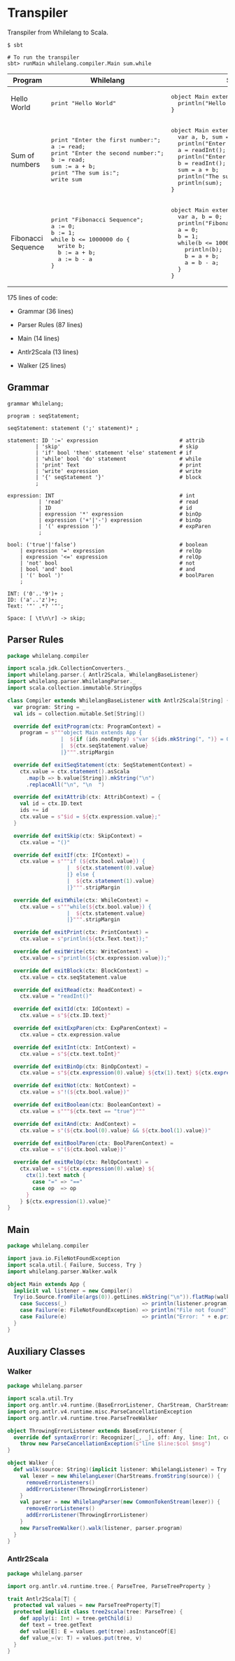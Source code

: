 # Transpiler

Transpiler from Whilelang to Scala.

````shell
$ sbt

# To run the transpiler
sbt> runMain whilelang.compiler.Main sum.while
````

<table>
 <thead><tr><th>Program</th><th>Whilelang</th><th>Scala</th></tr></thead> 
<tbody>
<tr>
<td>Hello World</td>
<td>
<pre lang="ruby">
print "Hello World"
</pre>
</td>
<td>
<pre lang="scala">
object Main extends App {
  println("Hello World");
}
</pre>
</td>
</tr>

<tr>
<td>Sum of numbers</td>
<td>
<pre lang="ruby">
print "Enter the first number:";
a := read;
print "Enter the second number:";
b := read;
sum := a + b;
print "The sum is:";
write sum
</pre>
</td>
<td>
<pre lang="scala">
object Main extends App {
  var a, b, sum = 0;
  println("Enter the first number:");
  a = readInt();
  println("Enter the second number:");
  b = readInt();
  sum = a + b;
  println("The sum is:");
  println(sum);
}
</pre>
</td>
</tr>

<tr>
<td>Fibonacci Sequence</td>
<td>
<pre lang="ruby">
print "Fibonacci Sequence";
a := 0;
b := 1;
while b <= 1000000 do {
  write b;
  b := a + b;
  a := b - a
}
</pre>
</td>
<td>
<pre lang="scala">
object Main extends App {
  var a, b = 0;
  println("Fibonacci Sequence");
  a = 0;
  b = 1;
  while(b <= 1000000) {
    println(b);
    b = a + b;
    a = b - a;
  }
}
</pre>
</td>
</tr>

</tbody></table>


175 lines of code:

 - Grammar (36 lines)
 - Parser Rules (87 lines)
 - Main (14 lines)


 - Antlr2Scala (13 lines)
 - Walker (25 lines)

 ## Grammar

 ````antlr
 grammar Whilelang;

 program : seqStatement;

 seqStatement: statement (';' statement)* ;

 statement: ID ':=' expression                          # attrib
          | 'skip'                                      # skip
          | 'if' bool 'then' statement 'else' statement # if
          | 'while' bool 'do' statement                 # while
          | 'print' Text                                # print
          | 'write' expression                          # write
          | '{' seqStatement '}'                        # block
          ;

 expression: INT                                        # int
           | 'read'                                     # read
           | ID                                         # id
           | expression '*' expression                  # binOp
           | expression ('+'|'-') expression            # binOp
           | '(' expression ')'                         # expParen
           ;

 bool: ('true'|'false')                                 # boolean
     | expression '=' expression                        # relOp
     | expression '<=' expression                       # relOp
     | 'not' bool                                       # not
     | bool 'and' bool                                  # and
     | '(' bool ')'                                     # boolParen
     ;

 INT: ('0'..'9')+ ;
 ID: ('a'..'z')+;
 Text: '"' .*? '"';

 Space: [ \t\n\r] -> skip;
 ````

## Parser Rules
````scala
package whilelang.compiler

import scala.jdk.CollectionConverters._
import whilelang.parser.{ Antlr2Scala, WhilelangBaseListener}
import whilelang.parser.WhilelangParser._
import scala.collection.immutable.StringOps

class Compiler extends WhilelangBaseListener with Antlr2Scala[String] {
  var program: String = _
  val ids = collection.mutable.Set[String]()

  override def exitProgram(ctx: ProgramContext) =
    program = s"""object Main extends App {
                 |  ${if (ids.nonEmpty) s"var ${ids.mkString(", ")} = 0" else ""}
                 |  ${ctx.seqStatement.value}
                 |}""".stripMargin

  override def exitSeqStatement(ctx: SeqStatementContext) =
    ctx.value = ctx.statement().asScala
      .map(b => b.value[String]).mkString("\n")
      .replaceAll("\n", "\n  ")

  override def exitAttrib(ctx: AttribContext) = {
    val id = ctx.ID.text
    ids += id
    ctx.value = s"$id = ${ctx.expression.value};"
  }

  override def exitSkip(ctx: SkipContext) =
    ctx.value = "()"

  override def exitIf(ctx: IfContext) =
    ctx.value = s"""if (${ctx.bool.value}) {
                   |  ${ctx.statement(0).value}
                   |} else {
                   |  ${ctx.statement(1).value}
                   |}""".stripMargin

  override def exitWhile(ctx: WhileContext) =
    ctx.value = s"""while(${ctx.bool.value}) {
                   |  ${ctx.statement.value}
                   |}""".stripMargin

  override def exitPrint(ctx: PrintContext) =
    ctx.value = s"println(${ctx.Text.text});"

  override def exitWrite(ctx: WriteContext) =
    ctx.value = s"println(${ctx.expression.value});"

  override def exitBlock(ctx: BlockContext) =
    ctx.value = ctx.seqStatement.value

  override def exitRead(ctx: ReadContext) =
    ctx.value = "readInt()"

  override def exitId(ctx: IdContext) =
    ctx.value = s"${ctx.ID.text}"

  override def exitExpParen(ctx: ExpParenContext) =
    ctx.value = ctx.expression.value

  override def exitInt(ctx: IntContext) =
    ctx.value = s"${ctx.text.toInt}"

  override def exitBinOp(ctx: BinOpContext) =
    ctx.value = s"${ctx.expression(0).value} ${ctx(1).text} ${ctx.expression(1).value}"

  override def exitNot(ctx: NotContext) =
    ctx.value = s"!(${ctx.bool.value})"

  override def exitBoolean(ctx: BooleanContext) =
    ctx.value = s"""${ctx.text == "true"}"""

  override def exitAnd(ctx: AndContext) =
    ctx.value = s"(${ctx.bool(0).value} && ${ctx.bool(1).value})"

  override def exitBoolParen(ctx: BoolParenContext) =
    ctx.value = s"(${ctx.bool.value})"

  override def exitRelOp(ctx: RelOpContext) =
    ctx.value = s"${ctx.expression(0).value} ${
      ctx(1).text match {
        case "=" => "=="
        case op  => op
      }
    } ${ctx.expression(1).value}"
}
````

## Main

````scala
package whilelang.compiler

import java.io.FileNotFoundException
import scala.util.{ Failure, Success, Try }
import whilelang.parser.Walker.walk

object Main extends App {
  implicit val listener = new Compiler()
  Try(io.Source.fromFile(args(0)).getLines.mkString("\n")).flatMap(walk) match {
    case Success(_)                        => println(listener.program)
    case Failure(e: FileNotFoundException) => println("File not found")
    case Failure(e)                        => println("Error: " + e.printStackTrace())
  }
}
````

## Auxiliary Classes

### Walker
````scala
package whilelang.parser

import scala.util.Try
import org.antlr.v4.runtime.{BaseErrorListener, CharStream, CharStreams, CommonTokenStream, RecognitionException, Recognizer }
import org.antlr.v4.runtime.misc.ParseCancellationException
import org.antlr.v4.runtime.tree.ParseTreeWalker

object ThrowingErrorListener extends BaseErrorListener {
  override def syntaxError(r: Recognizer[_, _], off: Any, line: Int, col: Int, msg: String, e: RecognitionException) =
    throw new ParseCancellationException(s"line $line:$col $msg")
}

object Walker {
  def walk(source: String)(implicit listener: WhilelangListener) = Try {
    val lexer = new WhilelangLexer(CharStreams.fromString(source)) {
      removeErrorListeners()
      addErrorListener(ThrowingErrorListener)
    }
    val parser = new WhilelangParser(new CommonTokenStream(lexer)) {
      removeErrorListeners()
      addErrorListener(ThrowingErrorListener)
    }
    new ParseTreeWalker().walk(listener, parser.program)
  }
}
````

### Antlr2Scala
````scala
package whilelang.parser

import org.antlr.v4.runtime.tree.{ ParseTree, ParseTreeProperty }

trait Antlr2Scala[T] {
  protected val values = new ParseTreeProperty[T]
  protected implicit class tree2scala(tree: ParseTree) {
    def apply(i: Int) = tree.getChild(i)
    def text = tree.getText
    def value[E]: E = values.get(tree).asInstanceOf[E]
    def value_=(v: T) = values.put(tree, v)
  }
}
````
